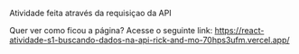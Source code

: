 Atividade feita através da requisiçao da API

Quer ver como ficou a página? Acesse o seguinte link: https://react-atividade-s1-buscando-dados-na-api-rick-and-mo-70hps3ufm.vercel.app/
